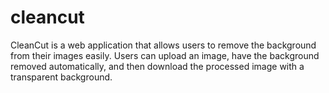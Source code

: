 # cleancut
CleanCut is a web application that allows users to remove the background from their images easily. Users can upload an image, have the background removed automatically, and then download the processed image with a transparent background.

